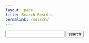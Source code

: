```yaml
---
layout: page
title: Search Results
permalink: /search/
---
```




<!--  -->
<!-- [
  {% for post in site.posts %}
    {
      "title": {{ post.title | jsonify }},
      "url": {{ post.url | jsonify }},
      "date": {{ post.date | date: "%Y-%m-%d" | jsonify }},
      "content": {{ post.content | strip_html | strip_newlines | remove_chars | jsonify }}
    }{% unless forloop.last %},{% endunless %}
  {% endfor %}
] -->

<div class="header-search">
  <form class="header-search-form" action="/search/" method="get">
    <input type="text" id="search-box" name="query">
    <input type="submit" value="search">
  </form>
</div>


<ul id="search-results"></ul>

<script>
  // Template to generate the JSON to search
  window.store = {
    {% for post in site.posts %}
      "{{ post.url | slugify }}": {
        "title": "{{ post.title | xml_escape }}",
        "author": "{{ post.author | xml_escape }}",
        "category": "{{ post.category | xml_escape }}",
        "content": {{ post.content | strip_html | strip_newlines | jsonify }},
        "url": "{{ post.url | xml_escape }}"
      }
      {% unless forloop.last %},{% endunless %}
    {% endfor %}
  };
</script>

<script src="{{site.url}}/assets/js/lunr.min.js"></script>
<script async src="{{site.url}}/assets/js/journal-search.js"></script>
